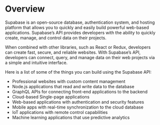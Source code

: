 # Overview

Supabase is an open-source database, authentication system, and hosting platform that allows you to quickly and easily build powerful web-based applications. Supabase’s API provides developers with the ability to quickly create, manage, and control data on their projects.

When combined with other libraries, such as React or Redux, developers can create fast, secure, and reliable websites. With Supabase’s API, developers can connect, query, and manage data on their web projects via a simple and intuitive interface.

Here is a list of some of the things you can build using the Supabase API:

- Professional websites with custom content management
- Node.js applications that read and write data to the database
- GraphQL APIs for connecting front-end applications to the backend
- Cloud-based Single-page applications
- Web-based applications with authentication and security features
- Mobile apps with real-time synchronization to the cloud database
- IoT applications with remote control capabilities
- Machine learning applications that use predictive analytics
